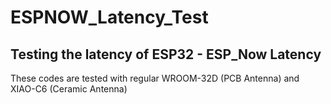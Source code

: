 # ESPNOW_Latency_Test
Testing the latency of ESP32 - ESP_Now Latency
---
These codes are tested with regular WROOM-32D (PCB Antenna) and XIAO-C6 (Ceramic Antenna)
